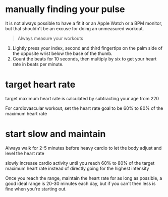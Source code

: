 # manually finding your pulse
It is not always possible to have a fit it or an Apple Watch or a BPM monitor, but that shouldn't be an excuse for doing an unmeasured workout.
> Always measure your workouts

1. Lightly press your index, second and third fingertips on the palm side of the opposite wrist below the base of the thumb.
2. Count the beats for 10 seconds, then multiply by six to get your heart rate in beats per minute.
# target heart rate
target maximum heart rate is calculated by subtracting your age from 220

For cardiovascular workout, set the heart rate goal to be 60% to 80% of the maximum heart rate
# start slow and maintain
Always walk for 2-5 minutes before heavy cardio to let the body adjust and level the heart rate

slowly increase cardio activity until you reach 60% to 80% of the target maximum heart rate instead of directly going for the highest intensity

Once you reach the range, maintain the heart rate for as long as possible, a good ideal range is 20-30 minutes each day, but if you can't then less is fine when you're starting out.


